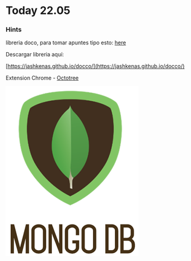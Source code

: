 
# Today 22.05

### Hints

libreria doco, para tomar apuntes tipo esto: [here](https://skylabcoders.github.io/demo-app-express-basic/docs/app.html#section-1)

Descargar libreria aquí:

[https://jashkenas.github.io/docco/](https://jashkenas.github.io/docco/)


Extension Chrome - [Octotree](https://chrome.google.com/webstore/detail/octotree/bkhaagjahfmjljalopjnoealnfndnagc/related?hl=en-US)


[![img](img/mongodb.png)](https://skylabcoders.github.io/bootcamp-abril2017/?full#mongo)
